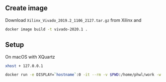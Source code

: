 ## Create image
Download 
`Xilinx_Vivado_2019.2_1106_2127.tar.gz` from Xilinx and

```bash
docker image build -t vivado-2020.1 .
```

## Setup

On macOS with XQuartz

```bash
xhost + 127.0.0.1
```

```bash
docker run -e DISPLAY=`hostname`:0 -it --rm -v $PWD:/home/phwl/work -w /home/phwl vivado-2019.2
```

